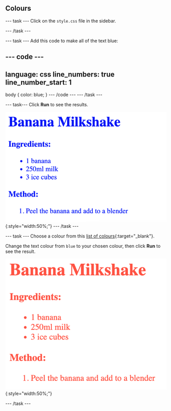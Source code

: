 ## Colours

--- task ---
Click on the `style.css` file in the sidebar. 

--- /task ---

--- task ---
Add this code to make all of the text blue:

--- code ---
---
language: css
line_numbers: true
line_number_start: 1
---
body {
    color: blue;
}
--- /code ---
--- /task ---

--- task---
Click **Run** to see the results.

![A banana milkshake recipe written in blue text](images/recipe-blue.png){:style="width:50%;"}
--- /task ---

--- task ---
Choose a colour from this [list of colours](http://jumpto.cc/colours){:target="_blank"}.

Change the text colour from `blue` to your chosen colour, then click **Run** to see the result.

![A banana milkshake recipe written in light red text](images/recipe-tomato.png){:style="width:50%;"}

--- /task ---





